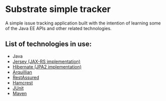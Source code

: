 Substrate simple tracker
========================

A simple issue tracking application built with the intention of learning some of the Java EE APIs and other related technologies.


List of technologies in use:
----------------------------

* Java
* [Jersey (JAX-RS implementation)](jersey.java.net)
* [Hibernate (JPA2 implementation)](http://www.hibernate.org/)
* [Arquillian](http://arquillian.org/)
* [RestAssured](http://code.google.com/p/rest-assured/)
* [Hamcrest](http://code.google.com/p/hamcrest/)
* [JUnit](https://github.com/kentbeck/junit/wiki)
* [Maven](https://maven.java.net/)


